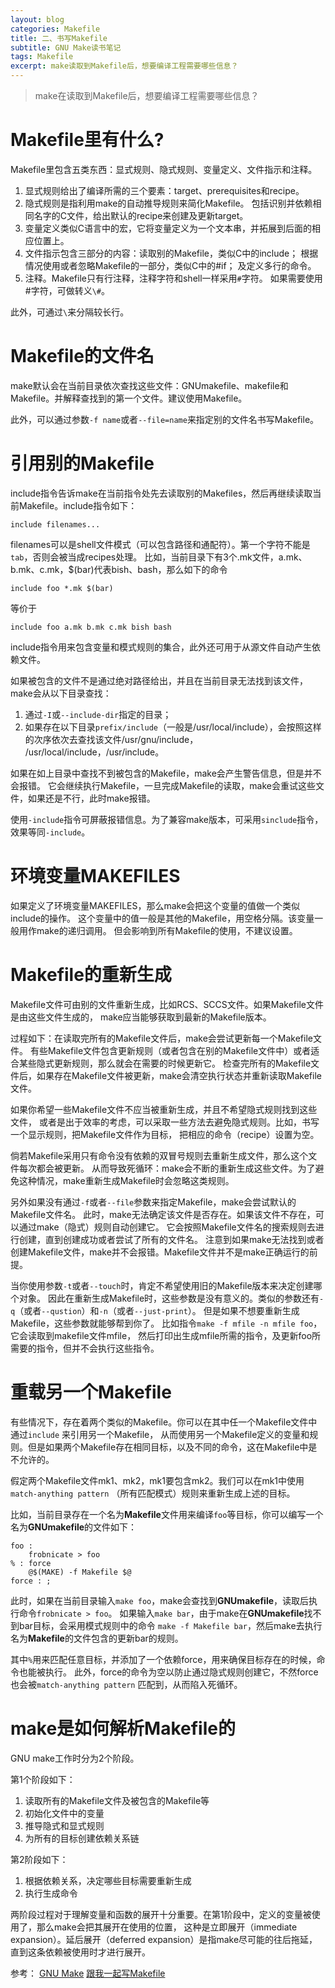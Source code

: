 ```yaml
---
layout: blog
categories: Makefile
title: 二、书写Makefile
subtitle: GNU Make读书笔记
tags: Makefile
excerpt: make读取到Makefile后，想要编译工程需要哪些信息？ 
---
```


> make在读取到Makefile后，想要编译工程需要哪些信息？

# Makefile里有什么?

Makefile里包含五类东西：显式规则、隐式规则、变量定义、文件指示和注释。

1. 显式规则给出了编译所需的三个要素：target、prerequisites和recipe。
2. 隐式规则是指利用make的自动推导规则来简化Makefile。
包括识别并依赖相同名字的C文件，给出默认的recipe来创建及更新target。
3. 变量定义类似C语言中的宏，它将变量定义为一个文本串，并拓展到后面的相应位置上。
4. 文件指示包含三部分的内容：读取别的Makefile，类似C中的include；
根据情况使用或者忽略Makefile的一部分，类似C中的#if；
及定义多行的命令。
5. 注释。Makefile只有行注释，注释字符和shell一样采用`#`字符。
如果需要使用#字符，可做转义`\#`。

此外，可通过`\`来分隔较长行。

# Makefile的文件名

make默认会在当前目录依次查找这些文件：GNUmakefile、makefile和Makefile。并解释查找到的第一个文件。建议使用Makefile。

此外，可以通过参数`-f name`或者`--file=name`来指定别的文件名书写Makefile。

# 引用别的Makefile

include指令告诉make在当前指令处先去读取别的Makefiles，然后再继续读取当前Makefile。include指令如下：

```
include filenames...
```

filenames可以是shell文件模式（可以包含路径和通配符）。第一个字符不能是`tab`，否则会被当成recipes处理。
比如，当前目录下有3个.mk文件，a.mk、b.mk、c.mk，$(bar)代表bish、bash，那么如下的命令

```
include foo *.mk $(bar)
```

等价于

```
include foo a.mk b.mk c.mk bish bash
```

include指令用来包含变量和模式规则的集合，此外还可用于从源文件自动产生依赖文件。

如果被包含的文件不是通过绝对路径给出，并且在当前目录无法找到该文件，make会从以下目录查找：

1. 通过`-I`或`--include-dir`指定的目录；
2. 如果存在以下目录`prefix/include`（一般是/usr/local/include），会按照这样的次序依次去查找该文件/usr/gnu/include，
/usr/local/include，/usr/include。

如果在如上目录中查找不到被包含的Makefile，make会产生警告信息，但是并不会报错。
它会继续执行Makefile，一旦完成Makefile的读取，make会重试这些文件，如果还是不行，此时make报错。

使用`-include`指令可屏蔽报错信息。为了兼容make版本，可采用`sinclude`指令，效果等同`-include`。

# 环境变量MAKEFILES

如果定义了环境变量MAKEFILES，那么make会把这个变量的值做一个类似include的操作。
这个变量中的值一般是其他的Makefile，用空格分隔。该变量一般用作make的递归调用。
但会影响到所有Makefile的使用，不建议设置。

# Makefile的重新生成

Makefile文件可由别的文件重新生成，比如RCS、SCCS文件。如果Makefile文件是由这些文件生成的，
make应当能够获取到最新的Makefile版本。

过程如下：在读取完所有的Makefile文件后，make会尝试更新每一个Makefile文件。
有些Makefile文件包含更新规则（或者包含在别的Makefile文件中）或者适合某些隐式更新规则，那么就会在需要的时候更新它。
检查完所有的Makefile文件后，如果存在Makefile文件被更新，make会清空执行状态并重新读取Makefile文件。

如果你希望一些Makefile文件不应当被重新生成，并且不希望隐式规则找到这些文件，
或者是出于效率的考虑，可以采取一些方法去避免隐式规则。比如，书写一个显示规则，把Makefile文件作为目标，
把相应的命令（recipe）设置为空。

倘若Makefile采用只有命令没有依赖的双冒号规则去重新生成文件，那么这个文件每次都会被更新。
从而导致死循环：make会不断的重新生成这些文件。为了避免这种情况，make重新生成Makefile时会忽略这类规则。

另外如果没有通过`-f`或者`--file`参数来指定Makefile，make会尝试默认的Makefile文件名。
此时，make无法确定该文件是否存在。如果该文件不存在，可以通过make（隐式）规则自动创建它。
它会按照Makefile文件名的搜索规则去进行创建，直到创建成功或者尝试了所有的文件名。
注意到如果make无法找到或者创建Makefile文件，make并不会报错。Makefile文件并不是make正确运行的前提。

当你使用参数`-t`或者`--touch`时，肯定不希望使用旧的Makefile版本来决定创建哪个对象。
因此在重新生成Makefile时，这些参数是没有意义的。类似的参数还有`-q`（或者`--qustion`）和`-n`（或者`--just-print`）。
但是如果不想要重新生成Makefile，这些参数就能够帮到你了。
比如指令`make -f mfile -n mfile foo`，它会读取到makefile文件mfile，
然后打印出生成mfile所需的指令，及更新foo所需要的指令，但并不会执行这些指令。

# 重载另一个Makefile

有些情况下，存在着两个类似的Makefile。你可以在其中任一个Makefile文件中通过`include` 来引用另一个Makefile，
从而使用另一个Makefile定义的变量和规则。但是如果两个Makefile存在相同目标，以及不同的命令，这在Makefile中是不允许的。

假定两个Makefile文件mk1、mk2，mk1要包含mk2。我们可以在mk1中使用`match-anything pattern`
（所有匹配模式）规则来重新生成上述的目标。

比如，当前目录存在一个名为**Makefile**文件用来编译`foo`等目标，你可以编写一个名为**GNUmakefile**的文件如下：

```
foo :
    frobnicate > foo
% : force
    @$(MAKE) -f Makefile $@
force : ;
```

此时，如果在当前目录输入`make foo`，make会查找到**GNUmakefile**，读取后执行命令`frobnicate > foo`。
如果输入`make bar`，由于make在**GNUmakefile**找不到bar目标，会采用模式规则中的命令
`make -f Makefile bar`，然后make去执行名为**Makefile**的文件包含的更新bar的规则。

其中`%`用来匹配任意目标，并添加了一个依赖force，用来确保目标存在的时候，命令也能被执行。
此外，force的命令为空以防止通过隐式规则创建它，不然force也会被`match-anything pattern`
匹配到，从而陷入死循环。

# make是如何解析Makefile的

GNU make工作时分为2个阶段。

第1个阶段如下：

1. 读取所有的Makefile文件及被包含的Makefile等
2. 初始化文件中的变量
3. 推导隐式和显式规则
4. 为所有的目标创建依赖关系链

第2阶段如下：

1. 根据依赖关系，决定哪些目标需要重新生成
2. 执行生成命令

两阶段过程对于理解变量和函数的展开十分重要。在第1阶段中，定义的变量被使用了，那么make会把其展开在使用的位置，
这种是立即展开（immediate expansion）。延后展开（deferred expansion）是指make尽可能的往后拖延，
直到这条依赖被使用时才进行展开。

参考：
[GNU Make][gnu_make]
[跟我一起写Makefile][chenhao_makefile]

[gnu_make]: https://www.gnu.org/software/make/manual/make.pdf
[chenhao_makefile]: http://blog.csdn.net/haoel/article/details/2886

